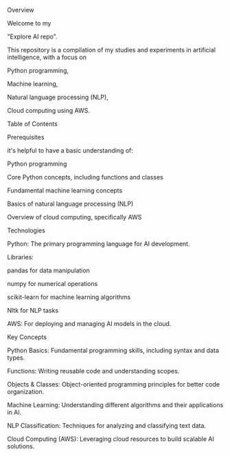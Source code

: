 
Overview

Welcome to my

"Explore AI repo".

This repository is a compilation of my studies and experiments in artificial intelligence, with a focus on

Python programming,

Machine learning, 

Natural language processing (NLP), 

Cloud computing using AWS.


Table of Contents

Prerequisites

it's helpful to have a basic understanding of:

Python programming

Core Python concepts, including functions and classes

Fundamental machine learning concepts

Basics of natural language processing (NLP)

Overview of cloud computing, specifically AWS

Technologies 

Python: The primary programming language for AI development.


Libraries:

pandas for data manipulation

numpy for numerical operations

scikit-learn for machine learning algorithms

Nltk for NLP tasks

AWS: For deploying and managing AI models in the cloud.

Key Concepts

Python Basics: Fundamental programming skills, including syntax and data types.

Functions: Writing reusable code and understanding scopes.

Objects & Classes: Object-oriented programming principles for better code organization.

Machine Learning: Understanding different algorithms and their applications in AI.

NLP Classification: Techniques for analyzing and classifying text data.

Cloud Computing (AWS): Leveraging cloud resources to build scalable AI solutions.


